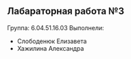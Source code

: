 ## Лабараторная работа №3
Группа: 6.04.51.16.03
Выполнели:
  *  Слободенюк Елизавета 
  *  Хажилина Александра
